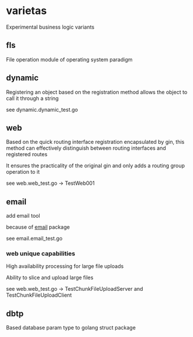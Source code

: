 # varietas
Experimental business logic variants

## fls
File operation module of operating system paradigm

## dynamic
Registering an object based on the registration method allows the object to call it through a string

see dynamic.dynamic_test.go

## web
Based on the quick routing interface registration encapsulated by gin, this method can effectively distinguish between routing interfaces and registered routes

It ensures the practicality of the original gin and only adds a routing group operation to it

see web.web_test.go -> TestWeb001

## email
add email tool

because of [email](https://github.com/jordan-wright/email) package

see email.email_test.go

### web unique capabilities
High availability processing for large file uploads

Ability to slice and upload large files

see web.web_test.go -> TestChunkFileUploadServer and TestChunkFileUploadClient

## dbtp
Based database param type to golang struct package
